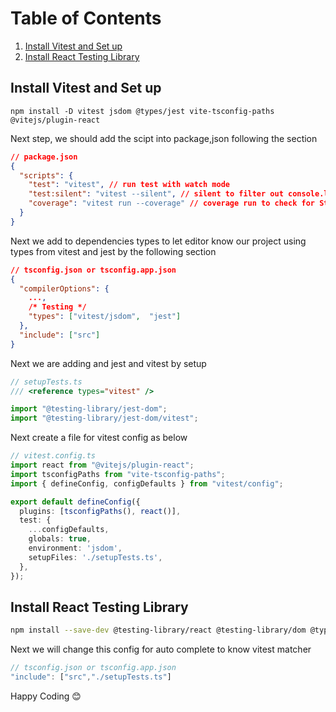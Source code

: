 # Table of Contents

1. [Install Vitest and Set up](#install-vitest-and-set-up)
2. [Install React Testing Library](#install-react-testing-library)

## Install Vitest and Set up

```shell
npm install -D vitest jsdom @types/jest vite-tsconfig-paths @vitejs/plugin-react
```

Next step, we should add the scipt into package,json following the section

```json
// package.json
{
  "scripts": {
    "test": "vitest", // run test with watch mode
    "test:silent": "vitest --silent", // silent to filter out console.log
    "coverage": "vitest run --coverage" // coverage run to check for Statements, Branches, Functions and Lines.
  }
}
```

Next we add to dependencies types to let editor know our project using types from vitest and jest by the following section

```json
// tsconfig.json or tsconfig.app.json
{
  "compilerOptions": {
    ...,
    /* Testing */
    "types": ["vitest/jsdom",  "jest"]
  },
  "include": ["src"]
}
```

Next we are adding and jest and vitest by setup

```ts
// setupTests.ts
/// <reference types="vitest" />

import "@testing-library/jest-dom";
import "@testing-library/jest-dom/vitest";
```

Next create a file for vitest config as below

```ts
// vitest.config.ts
import react from "@vitejs/plugin-react";
import tsconfigPaths from "vite-tsconfig-paths";
import { defineConfig, configDefaults } from "vitest/config";

export default defineConfig({
  plugins: [tsconfigPaths(), react()],
  test: {
    ...configDefaults,
    globals: true,
    environment: 'jsdom',
    setupFiles: './setupTests.ts',
  },
});
```

## Install React Testing Library

```bash
npm install --save-dev @testing-library/react @testing-library/dom @types/react @types/react-dom
```

Next we will change this config for auto complete to know vitest matcher

```ts
// tsconfig.json or tsconfig.app.json
"include": ["src","./setupTests.ts"]
```

Happy Coding 😊
